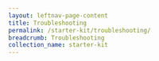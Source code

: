 ```yaml
---
layout: leftnav-page-content
title: Troubleshooting
permalink: /starter-kit/troubleshooting/
breadcrumb: Troubleshooting
collection_name: starter-kit
---
```

